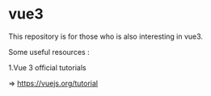 # vue3

This repository is for those who is also interesting in vue3.

Some useful resources : 

1.Vue 3 official tutorials

 => https://vuejs.org/tutorial
